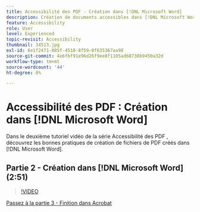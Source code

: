 ```yaml
---
title: Accessibilité des PDF - Création dans [!DNL Microsoft Word]
description: Création de documents accessibles dans [!DNL Microsoft Word]
feature: Accessibility
role: User
level: Experienced
topic-revisit: Accessibility
thumbnail: 34513.jpg
exl-id: 6e1f2471-085f-4510-8f59-0f635367aa98
source-git-commit: 4e6fbf91e96d26f9ee8f1105ad68738b9450a32d
workflow-type: tm+mt
source-wordcount: '44'
ht-degree: 0%

---
```


# Accessibilité des PDF : Création dans [!DNL Microsoft Word]

Dans le deuxième tutoriel vidéo de la série Accessibilité des PDF , découvrez les bonnes pratiques de création de fichiers de PDF créés dans [!DNL Microsoft Word].

## Partie 2 - Création dans [!DNL Microsoft Word] (2:51)

>[!VIDEO](https://video.tv.adobe.com/v/34513?quality=12&learn=on&hidetitle=true)

[Passez à la partie 3 - Finition dans Acrobat](finishing-in-acrobat.md)